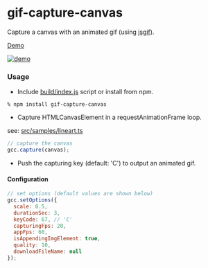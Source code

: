 # gif-capture-canvas

Capture a canvas with an animated gif (using [jsgif](https://github.com/antimatter15/jsgif)).

[Demo](https://abagames.github.io/gif-capture-canvas/index.html?lineart)

[![demo](https://abagames.github.io/gif-capture-canvas/demo.gif)](https://abagames.github.io/gif-capture-canvas/index.html?lineart)

### Usage

- Include [build/index.js](https://github.com/abagames/gif-capture-canvas/blob/master/build/index.js) script or install from npm.

```
% npm install gif-capture-canvas
```

- Capture HTMLCanvasElement in a requestAnimationFrame loop.

see: [src/samples/lineart.ts](https://github.com/abagames/gif-capture-canvas/blob/master/src/samples/lineart.ts)

```js
// capture the canvas
gcc.capture(canvas);
```

- Push the capturing key (default: 'C') to output an animated gif.

#### Configuration

```js
// set options (default values are shown below)
gcc.setOptions({
  scale: 0.5,
  durationSec: 3,
  keyCode: 67, // 'C'
  capturingFps: 20,
  appFps: 60,
  isAppendingImgElement: true,
  quality: 10,
  downloadFileName: null
});
```
